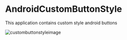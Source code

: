 # AndroidCustomButtonStyle
This application contains custom style android buttons

![custombuttonstyleimage](https://cloud.githubusercontent.com/assets/12611040/7832273/6d8848de-0466-11e5-827d-4cade3be2293.png)
